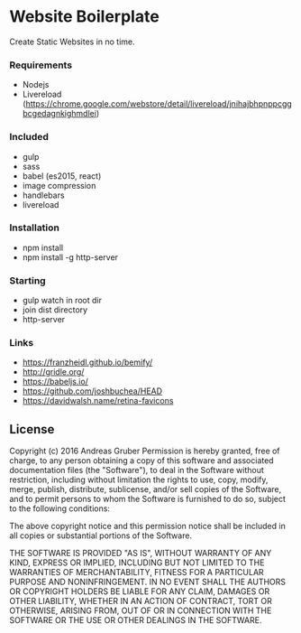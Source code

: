# Website Boilerplate
Create Static Websites in no time.

### Requirements
* Nodejs
* Livereload (https://chrome.google.com/webstore/detail/livereload/jnihajbhpnppcggbcgedagnkighmdlei)

### Included
* gulp
* sass
* babel (es2015, react)
* image compression
* handlebars
* livereload

### Installation
* npm install
* npm install -g http-server

### Starting
* gulp watch in root dir
* join dist directory
* http-server

### Links
* https://franzheidl.github.io/bemify/
* http://gridle.org/
* https://babeljs.io/
* https://github.com/joshbuchea/HEAD
* https://davidwalsh.name/retina-favicons

## License

Copyright (c) 2016 Andreas Gruber
Permission is hereby granted, free of charge, to any person obtaining a copy of this software and associated documentation files (the "Software"), to deal in the Software without restriction, including without limitation the rights to use, copy, modify, merge, publish, distribute, sublicense, and/or sell copies of the Software, and to permit persons to whom the Software is furnished to do so, subject to the following conditions:

The above copyright notice and this permission notice shall be included in all copies or substantial portions of the Software.

THE SOFTWARE IS PROVIDED "AS IS", WITHOUT WARRANTY OF ANY KIND, EXPRESS OR IMPLIED, INCLUDING BUT NOT LIMITED TO THE WARRANTIES OF MERCHANTABILITY, FITNESS FOR A PARTICULAR PURPOSE AND NONINFRINGEMENT. IN NO EVENT SHALL THE AUTHORS OR COPYRIGHT HOLDERS BE LIABLE FOR ANY CLAIM, DAMAGES OR OTHER LIABILITY, WHETHER IN AN ACTION OF CONTRACT, TORT OR OTHERWISE, ARISING FROM, OUT OF OR IN CONNECTION WITH THE SOFTWARE OR THE USE OR OTHER DEALINGS IN THE SOFTWARE.